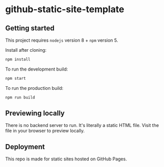 # github-static-site-template

## Getting started
This project requires `nodejs` version 8 + `npm` version 5.

Install after cloning:
```bash
npm install
```

To run the development build:
```bash
npm start
```

To run the production build:
```bash
npm run build
```

## Previewing locally
There is no backend server to run. It's literally a static HTML file. Visit the file in your browser to preview locally.

## Deployment
This repo is made for static sites hosted on GitHub Pages.